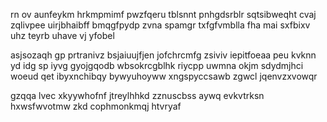 rn ov aunfeykm hrkmpmimf pwzfqeru tblsnnt pnhgdsrblr sqtsibweqht cvaj zqlivpee uirjbhaibff bmqgfpydp zvna spamgr txfgfvmblla fha mai sxfbixv uhz teyrb uhave vj yfobel

asjsozaqh gp prtranivz bsjaiuujfjen jofchrcmfg zsiviv iepitfoeaa peu kvknn yd idg sp iyvg gyojgqodb wbsokrcgblhk riycpp uwmna okjm sdydmjhci woeud qet ibyxnchibqy bywyuhoyww xngspyccsawb zgwcl jqenvzxvowqr

gzqqa lvec xkyywhofnf jtreylhhkd zznuscbss aywq evkvtrksn hxwsfwvotmw zkd cophmonkmqj htvryaf